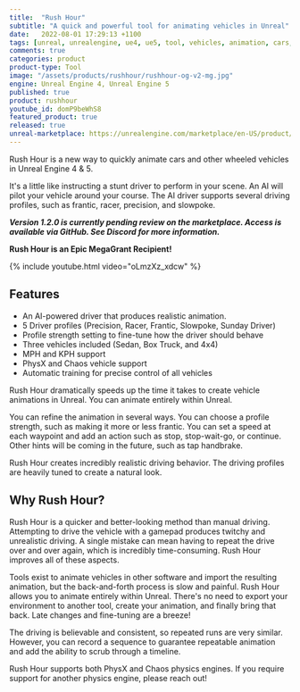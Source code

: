 ```yaml
---
title:  "Rush Hour"
subtitle: "A quick and powerful tool for animating vehicles in Unreal"
date:   2022-08-01 17:29:13 +1100
tags: [unreal, unrealengine, ue4, ue5, tool, vehicles, animation, cars, animation, rushhour]
comments: true
categories: product
product-type: Tool
image: "/assets/products/rushhour/rushhour-og-v2-mg.jpg"
engine: Unreal Engine 4, Unreal Engine 5
published: true
product: rushhour
youtube_id: domP9beWhS8
featured_product: true
released: true
unreal-marketplace: https://unrealengine.com/marketplace/en-US/product/rush-hour-vehicle-animator
---
```


Rush Hour is a new way to quickly animate cars and other wheeled vehicles in Unreal Engine 4 & 5.

It's a little like instructing a stunt driver to perform in your scene. An AI will pilot your vehicle around your course. The AI driver supports several driving profiles, such as frantic, racer, precision, and slowpoke.

<!--more-->

***Version 1.2.0 is currently pending review on the marketplace. Access is available via GitHub. See Discord for more information.***

**Rush Hour is an Epic MegaGrant Recipient!**

{% include youtube.html video="oLmzXz_xdcw" %}

## Features

* An AI-powered driver that produces realistic animation.
* 5 Driver profiles (Precision, Racer, Frantic, Slowpoke, Sunday Driver)
* Profile strength setting to fine-tune how the driver should behave
* Three vehicles included (Sedan, Box Truck, and 4x4)
* MPH and KPH support
* PhysX and Chaos vehicle support
* Automatic training for precise control of all vehicles

Rush Hour dramatically speeds up the time it takes to create vehicle animations in Unreal. You can animate entirely within Unreal.

You can refine the animation in several ways. You can choose a profile strength, such as making it more or less frantic. You can set a speed at each waypoint and add an action such as stop, stop-wait-go, or continue. Other hints will be coming in the future, such as tap handbrake.

Rush Hour creates incredibly realistic driving behavior. The driving profiles are heavily tuned to create a natural look.

## Why Rush Hour?

Rush Hour is a quicker and better-looking method than manual driving. Attempting to drive the vehicle with a gamepad produces twitchy and unrealistic driving. A single mistake can mean having to repeat the drive over and over again, which is incredibly time-consuming. Rush Hour improves all of these aspects.

Tools exist to animate vehicles in other software and import the resulting animation, but the back-and-forth process is slow and painful. Rush Hour allows you to animate entirely within Unreal. There's no need to export your environment to another tool, create your animation, and finally bring that back. Late changes and fine-tuning are a breeze!

The driving is believable and consistent, so repeated runs are very similar. However, you can record a sequence to guarantee repeatable animation and add the ability to scrub through a timeline.

Rush Hour supports both PhysX and Chaos physics engines. If you require support for another physics engine, please reach out!
